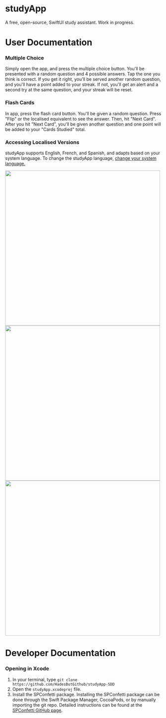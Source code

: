 # studyApp
A free, open-source, SwiftUI study assistant. Work in progress.
# User Documentation
### Multiple Choice
Simply open the app, and press the multiple choice button. You'll be presented with a random question and 4 possible answers. Tap the one you think is correct. If you get it right, you'll be served another random question, and you'll have a point added to your streak. If not, you'll get an alert and a second try at the same question, and your streak will be reset.
### Flash Cards
In app, press the flash card button. You'll be given a random question. Press "Flip" or the localised equivalent to see the answer. Then, hit "Next Card". After you hit "Next Card", you'll be given another question and one point will be added to your "Cards Studied" total.
### Accessing Localised Versions
studyApp supports English, French, and Spanish, and adapts based on your system language. To change the studyApp language, [change your system language.](https://support.apple.com/en-au/HT204031)

<p aligment="left">
    <img src="https://github.com/HadesButGithub/studyApp-SDD/assets/69848413/84ab9569-809c-436c-bf51-02e9a2c2833a" height="500"/>
    <img src="https://github.com/HadesButGithub/studyApp-SDD/assets/69848413/ff3d6150-8e38-4a57-b71d-2e6ce43d571f" height="500"/>
    <img src="https://github.com/HadesButGithub/studyApp-SDD/assets/69848413/4cf19539-521c-44de-baee-fd5b5f67cd24" height="500"/>
</p>

# Developer Documentation
### Opening in Xcode
1. In your terminal, type `git clone https://github.com/HadesButGithub/studyApp-SDD`
2. Open the `studyApp.xcodeproj` file.
3. Install the SPConfetti package.
Installing the SPConfetti package can be done through the Swift Package Manager, CocoaPods, or by manually importing the git repo. Detailed instructions can be found at the [SPConfetti GitHub page](https://github.com/ivanvorobei/SPConfetti).

